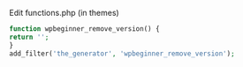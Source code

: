 Edit functions.php (in themes)

```php
function wpbeginner_remove_version() {
return '';
}
add_filter('the_generator', 'wpbeginner_remove_version');
```

